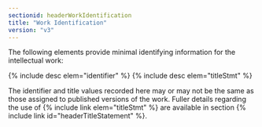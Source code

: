 ```yaml
---
sectionid: headerWorkIdentification
title: "Work Identification"
version: "v3"
---
```


The following elements provide minimal identifying information for the intellectual work:

{% include desc elem="identifier" %} 
{% include desc elem="titleStmt" %} 

The identifier and title values recorded here may or may not be the same as those assigned to published versions of the work. Fuller details regarding the use of {% include link elem="titleStmt" %} are available in section {% include link id="headerTitleStatement" %}.
